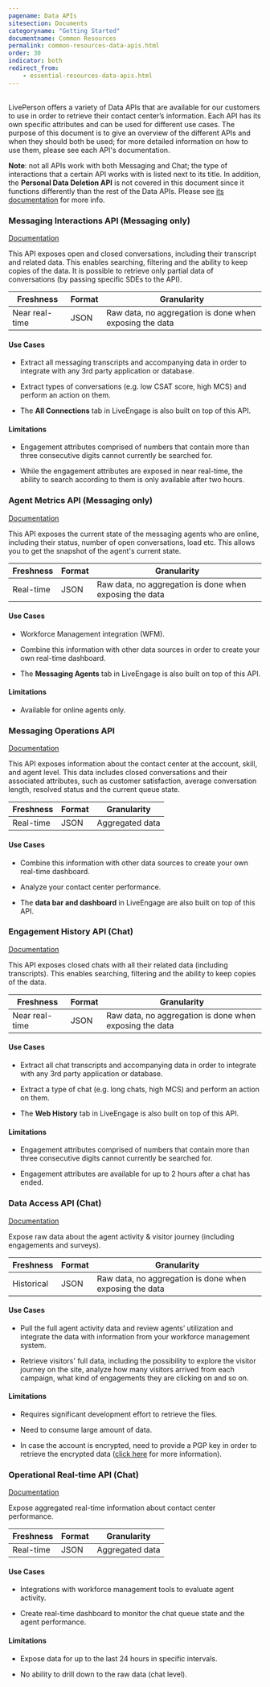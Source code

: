 ```yaml
---
pagename: Data APIs
sitesection: Documents
categoryname: "Getting Started"
documentname: Common Resources
permalink: common-resources-data-apis.html
order: 30
indicator: both
redirect_from:
    - essential-resources-data-apis.html
---
```

<br>
LivePerson offers a variety of Data APIs that are available for our customers to use in order to retrieve their contact center’s information. Each API has its own specific attributes and can be used for different use cases. The purpose of this document is to give an overview of the different APIs and when they should both be used; for more detailed information on how to use them, please see each API's documentation.

**Note**: not all APIs work with both Messaging and Chat; the type of interactions that a certain API works with is listed next to its title. In addition, the **Personal Data Deletion API** is not covered in this document since it functions differently than the rest of the Data APIs. Please see [its documentation](/personal-data-deletion-overview.html) for more info.

### Messaging Interactions API (Messaging only)

[Documentation](data-messaging-interactions-overview.html)

This API exposes open and closed conversations, including their transcript and related data. This enables searching, filtering and the ability to keep copies of the data. It is possible to retrieve only partial data of conversations (by passing specific SDEs to the API).

| Freshness | Format | Granularity |
|-----------|--------|-------------|
| Near real-time | JSON | Raw data, no aggregation is done when exposing the data |

#### Use Cases

* Extract all messaging transcripts and accompanying data in order to integrate with any 3rd party application or database.

* Extract types of conversations (e.g. low CSAT score, high MCS) and perform an action on them.

* The **All Connections** tab in LiveEngage is also built on top of this API.


#### Limitations

* Engagement attributes comprised of numbers that contain more than three consecutive digits cannot currently be searched for.

* While the engagement attributes are exposed in near real-time, the ability to search according to them is only available after two hours.


### Agent Metrics API (Messaging only)

[Documentation](data-messaging-agent-metrics-overview.html)

This API exposes the current state of the messaging agents who are online, including their status, number of open conversations, load etc. This allows you to get the snapshot of the agent's current state.

| Freshness | Format | Granularity |
|-----------|--------|-------------|
| Real-time | JSON | Raw data, no aggregation is done when exposing the data |

#### Use Cases

* Workforce Management integration (WFM).

* Combine this information with other data sources in order to create your own real-time dashboard.

* The **Messaging Agents** tab in LiveEngage is also built on top of this API.

#### Limitations

* Available for online agents only.

### Messaging Operations API

[Documentation](messaging-operations-api-overview.html)

This API exposes information about the contact center at the account, skill, and agent level. This data includes closed conversations and their associated attributes, such as customer satisfaction, average conversation length, resolved status and the current queue state.

| Freshness | Format | Granularity |
|-----------|--------|-------------|
| Real-time | JSON | Aggregated data |

#### Use Cases

* Combine this information with other data sources to create your own real-time dashboard.

* Analyze your contact center performance.

* The **data bar and dashboard** in LiveEngage are also built on top of this API.


### Engagement History API (Chat)

[Documentation](data-engagement-history-overview.html)

This API exposes closed chats with all their related data (including transcripts). This enables searching, filtering and the ability to keep copies of the data.

| Freshness | Format | Granularity |
|-----------|--------|-------------|
| Near real-time | JSON | Raw data, no aggregation is done when exposing the data|

#### Use Cases

* Extract all chat transcripts and accompanying data in order to integrate with any 3rd party application or database.

* Extract a type of chat (e.g. long chats, high MCS) and perform an action on them.

* The **Web History** tab in LiveEngage is also built on top of this API.

#### Limitations

* Engagement attributes comprised of numbers that contain more than three consecutive digits cannot currently be searched for.

* Engagement attributes are available for up to 2 hours after a chat has ended.

### Data Access API (Chat)

[Documentation](data-data-access-overview.html)

Expose raw data about the agent activity & visitor journey (including engagements and surveys).

| Freshness | Format | Granularity |
|-----------|--------|-------------|
| Historical | JSON | Raw data, no aggregation is done when exposing the data|

#### Use Cases

* Pull the full agent activity data and review agents’ utilization and integrate the data with information from your workforce management system.

* Retrieve visitors' full data, including the possibility to explore the visitor journey on the site, analyze how many visitors arrived from each campaign, what kind of engagements they are clicking on and so on.

#### Limitations

* Requires significant development effort to retrieve the files.

* Need to consume large amount of data.

* In case the account is encrypted, need to provide a PGP key in order to retrieve the encrypted data ([click here](data-data-access-pgp-encryption.html) for more information).

### Operational Real-time API (Chat)

[Documentation](data-operational-realtime-overview.html)

Expose aggregated real-time information about contact center performance.

| Freshness | Format | Granularity |
|-----------|--------|-------------|
| Real-time | JSON | Aggregated data|

#### Use Cases

* Integrations with workforce management tools to evaluate agent activity.

* Create real-time dashboard to monitor the chat queue state and the agent performance.

#### Limitations

* Expose data for up to the last 24 hours in specific intervals.

* No ability to drill down to the raw data (chat level).
